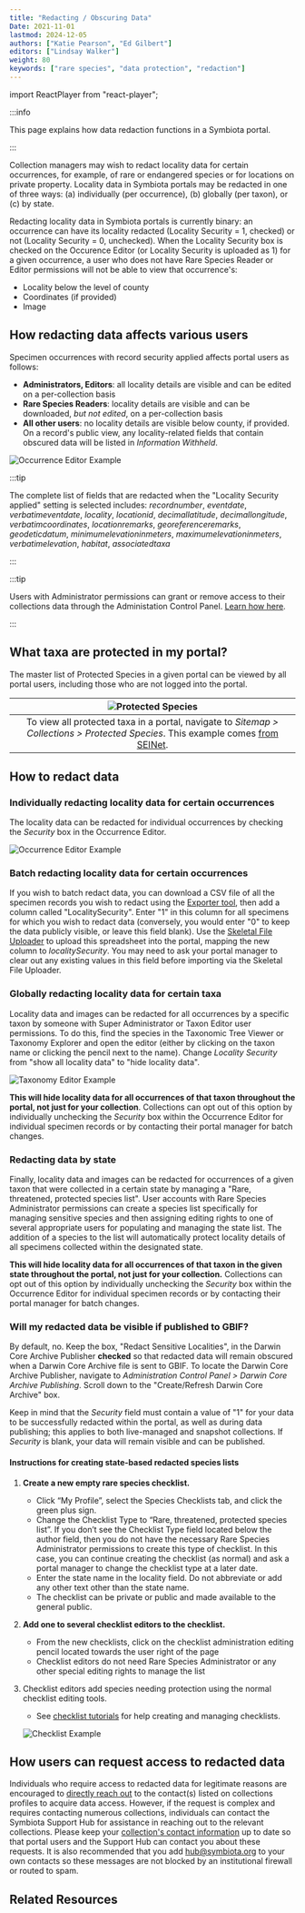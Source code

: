 ```yaml
---
title: "Redacting / Obscuring Data"
Date: 2021-11-01
lastmod: 2024-12-05
authors: ["Katie Pearson", "Ed Gilbert"]
editors: ["Lindsay Walker"]
weight: 80
keywords: ["rare species", "data protection", "redaction"]
---
```


import ReactPlayer from "react-player";

:::info

This page explains how data redaction functions in a Symbiota portal.

:::

Collection managers may wish to redact locality data for certain occurrences, for example, of rare or endangered species or for locations on private property. Locality data in Symbiota portals may be redacted in one of three ways: (a) individually (per occurrence), (b) globally (per taxon), or (c) by state.

Redacting locality data in Symbiota portals is currently binary: an occurrence can have its locality redacted (Locality Security = 1, checked) or not (Locality Security = 0, unchecked). When the Locality Security box is checked on the Occurence Editor (or Locality Security is uploaded as 1) for a given occurrence, a user who does not have Rare Species Reader or Editor permissions will not be able to view that occurrence's:

- Locality below the level of county
- Coordinates (if provided)
- Image

## How redacting data affects various users

Specimen occurrences with record security applied affects portal users as follows:

- **Administrators, Editors**: all locality details are visible and can be edited on a per-collection basis
- **Rare Species Readers**: locality details are visible and can be downloaded, _but not edited_, on a per-collection basis
- **All other users**: no locality details are visible below county, if provided. On a record's public view, any locality-related fields that contain obscured data will be listed in _Information Withheld_.

![Occurrence Editor Example](/img/redaction_informationwithheld.png)

:::tip

The complete list of fields that are redacted when the "Locality Security applied" setting is selected includes: _recordnumber_, _eventdate_, _verbatimeventdate_, _locality_, _locationid_, _decimallatitude_, _decimallongitude_, _verbatimcoordinates_, _locationremarks_, _georeferenceremarks_, _geodeticdatum_, _minimumelevationinmeters_, _maximumelevationinmeters_, _verbatimelevation_, _habitat_, _associatedtaxa_

:::

:::tip

Users with Administrator permissions can grant or remove access to their collections data through the Administation Control Panel. [Learn how here](/Collection_Manager_Guide/user_permissions).

:::

## What taxa are protected in my portal?

The master list of Protected Species in a given portal can be viewed by all portal users, including those who are not logged into the portal.

|                                                                          ![Protected Species](/img/redaction_protectedspecies.png)                                                                          |
| :---------------------------------------------------------------------------------------------------------------------------------------------------------------------------------------------------------: |
| To view all protected taxa in a portal, navigate to _Sitemap > Collections > Protected Species_. This example comes [from SEINet](https://swbiodiversity.org/seinet/collections/misc/protectedspecies.php). |

## How to redact data

### Individually redacting locality data for certain occurrences

The locality data can be redacted for individual occurrences by checking the _Security_ box in the Occurrence Editor.

![Occurrence Editor Example](/img/redaction_occurrenceeditor.png)

### Batch redacting locality data for certain occurrences

If you wish to batch redact data, you can download a CSV file of all the specimen records you wish to redact using the [Exporter tool](/Collection_Manager_Guide/Downloading/downloading_subset), then add a column called "LocalitySecurity". Enter "1" in this column for all specimens for which you wish to redact data (conversely, you would enter "0" to keep the data publicly visible, or leave this field blank). Use the [Skeletal File Uploader](/Collection_Manager_Guide/Importing_Uploading/#file-upload-or-skeletal-file-upload) to upload this spreadsheet into the portal, mapping the new column to _localitySecurity_. You may need to ask your portal manager to clear out any existing values in this field before importing via the Skeletal File Uploader.

### Globally redacting locality data for certain taxa

Locality data and images can be redacted for all occurrences by a specific taxon by someone with Super Administrator or Taxon Editor user permissions. To do this, find the species in the Taxonomic Tree Viewer or Taxonomy Explorer and open the editor (either by clicking on the taxon name or clicking the pencil next to the name). Change _Locality Security_ from "show all locality data" to "hide locality data".

![Taxonomy Editor Example](/img/taxoneditorexample.png)

**This will hide locality data for all occurrences of that taxon throughout the portal, not just for your collection**. Collections can opt out of this option by individually unchecking the _Security_ box within the Occurrence Editor for individual specimen records or by contacting their portal manager for batch changes.

### Redacting data by state

Finally, locality data and images can be redacted for occurrences of a given taxon that were collected in a certain state by managing a "Rare, threatened, protected species list". User accounts with Rare Species Administrator permissions can create a species list specifically for managing sensitive species and then assigning editing rights to one of several appropriate users for populating and managing the state list. The addition of a species to the list will automatically protect locality details of all specimens collected within the designated state.

**This will hide locality data for all occurrences of that taxon in the given state throughout the portal, not just for your collection.** Collections can opt out of this option by individually unchecking the _Security_ box within the Occurrence Editor for individual specimen records or by contacting their portal manager for batch changes.

### Will my redacted data be visible if published to GBIF?

By default, no. Keep the box, "Redact Sensitive Localities", in the Darwin Core Archive Publisher **checked** so that redacted data will remain obscured when a Darwin Core Archive file is sent to GBIF. To locate the Darwin Core Archive Publisher, navigate to _Administration Control Panel > Darwin Core Archive Publishing_. Scroll down to the "Create/Refresh Darwin Core Archive" box.

Keep in mind that the _Security_ field must contain a value of "1" for your data to be successfully redacted within the portal, as well as during data publishing; this applies to both live-managed and snapshot collections. If _Security_ is blank, your data will remain visible and can be published.

#### Instructions for creating state-based redacted species lists

1. **Create a new empty rare species checklist.**
   - Click “My Profile”, select the Species Checklists tab, and click the green plus sign.
   - Change the Checklist Type to “Rare, threatened, protected species list”. If you don’t see the Checklist Type field located below the author field, then you do not have the necessary Rare Species Administrator permissions to create this type of checklist. In this case, you can continue creating the checklist (as normal) and ask a portal manager to change the checklist type at a later date.
   - Enter the state name in the locality field. Do not abbreviate or add any other text other than the state name.
   - The checklist can be private or public and made available to the general public.
2. **Add one to several checklist editors to the checklist.**
   - From the new checklists, click on the checklist administration editing pencil located towards the user right of the page
   - Checklist editors do not need Rare Species Administrator or any other special editing rights to manage the list
3. Checklist editors add species needing protection using the normal checklist editing tools.

   - See [checklist tutorials](/User_Guide/Checklists/) for help creating and managing checklists.

   ![Checklist Example](/img/checklist_protected.png)

## How users can request access to redacted data

Individuals who require access to redacted data for legitimate reasons are encouraged to [directly reach out](/User_Guide/Providing_Feedback/contacting_collection) to the contact(s) listed on collections profiles to acquire data access. However, if the request is complex and requires contacting numerous collections, individuals can contact the Symbiota Support Hub for assistance in reaching out to the relevant collections. Please keep your [collection's contact information](/Collection_Manager_Guide/editing_collection_metadata#collection-contacts) up to date so that portal users and the Support Hub can contact you about these requests. It is also recommended that you add hub@symbiota.org to your own contacts so these messages are not blocked by an institutional firewall or routed to spam.

## Related Resources

<ReactPlayer
  playing={false}
  controls
  url="https://vimeo.com/584160186"
/>
